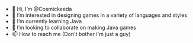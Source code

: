 - 👋 Hi, I’m @Cosmickeeda
- 👀 I’m interested in designing games in a variety of languages and styles
- 🌱 I’m currently learning Java
- 💞️ I’m looking to collaborate on making Java games
- 📫 How to reach me (Don't bother i'm just a guy)
<!---
Cosmickeeda/Cosmickeeda is a ✨ special ✨ repository because its `README.md` (this file) appears on your GitHub profile.
You can click the Preview link to take a look at your changes.
--->
